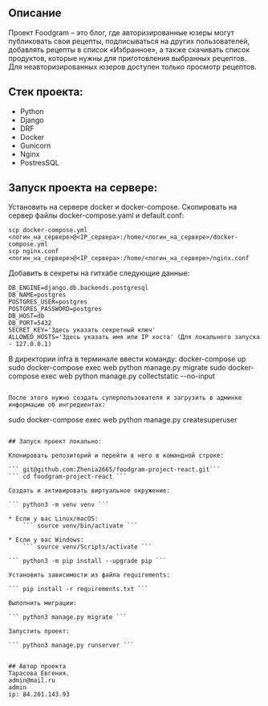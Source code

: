 ## Описание
Проект Foodgram – это блог, где авторизированные юзеры могут публиковать свои рецепты, подписываться на других пользователей, добавлять рецепты в список «Избранное», а также скачивать список продуктов, которые нужны для приготовления выбранных рецептов. Для неавторизированных юзеров доступен только просмотр рецептов. 

## Стек проекта:

- Python
- Django
- DRF
- Docker
- Gunicorn
- Nginx
- PostresSQL

## Запуск проекта на сервере:

Установить на сервере docker и docker-compose. Скопировать на сервер файлы docker-compose.yaml и default.conf:

```
scp docker-compose.yml <логин_на_сервере>@<IP_сервера>:/home/<логин_на_сервере>/docker-compose.yml
scp nginx.conf <логин_на_сервере>@<IP_сервера>:/home/<логин_на_сервере>/nginx.conf

```

Добавить в секреты на гитхабе следующие данные:

```
DB_ENGINE=django.db.backends.postgresql
DB_NAME=postgres
POSTGRES_USER=postgres
POSTGRES_PASSWORD=postgres
DB_HOST=db
DB_PORT=5432
SECRET_KEY='Здесь указать секретный ключ'
ALLOWED_HOSTS='Здесь указать имя или IP хоста' (Для локального запуска - 127.0.0.1)

```

В директории infra в терминале ввести команду:
docker-compose up
sudo docker-compose exec web python manage.py migrate
sudo docker-compose exec web python manage.py collectstatic --no-input 
```

После этого нужно создать суперпользователя и загрузить в админке информацию об ингредиентах:

```
sudo docker-compose exec web python manage.py createsuperuser
```

## Запуск проект локально:

Клонировать репозиторий и перейти в него в командной строке:

``` git@github.com:Zhenia2665/foodgram-project-react.git``` 
``` cd foodgram-project-react ``` 

Создать и активировать виртуальное окружение:

``` python3 -m venv venv ``` 

* Если у вас Linux/macOS:
    ``` source venv/bin/activate ``` 

* Если у вас Windows:
    ``` source venv/Scripts/activate ```
    
``` python3 -m pip install --upgrade pip ``` 

Установить зависимости из файла requirements:

``` pip install -r requirements.txt ``` 

Выполнить миграции:

``` python3 manage.py migrate ``` 

Запустить проект:

``` python3 manage.py runserver ``` 


## Автор проекта
Тарасова Евгения.
admin@mail.ru
admin
ip: 84.201.143.93